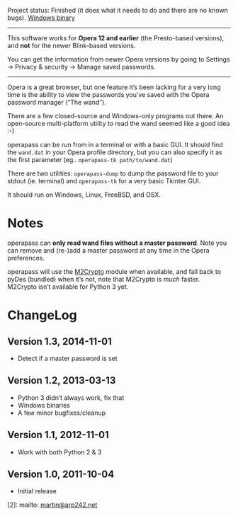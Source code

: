Project status: Finished (it does what it needs to do and there are no known bugs).
[Windows binary](https://bitbucket.org/Carpetsmoker/operapass/downloads/operapass-1.2-windows.zip)

-----------------------------------------

This software works for **Opera 12 and earlier** (the Presto-based versions),
and **not** for the newer Blink-based versions.

You can get the information from newer Opera versions by going to Settings ->
Privacy & security -> Manage saved passwords.

--------

Opera is a great browser, but one feature it’s been lacking for a very long
time is the ability to view the passwords you’ve saved with the Opera password
manager (“The wand”).

There are a few closed-source and Windows-only programs out there. An
open-source multi-platform utility to read the wand seemed like a good idea :-)

operapass can be run from in a terminal or with a basic GUI. It should find the
`wand.dat` in your Opera profile directory, but you can also specify it as the
first parameter (eg.. `operapass-tk path/to/wand.dat`)

There are two utilities: `operapass-dump` to dump the password file to your
stdout (ie. terminal) and `operapass-tk` for a very basic Tkinter GUI.

It should run on Windows, Linux, FreeBSD, and OSX.

Notes
=====
operapass can **only read wand files without a master password**. Note you can
remove and (re-)add a master password at any time in the Opera preferences.

operapass will use the [M2Crypto][1] module when available, and fall back to pyDes
(bundled) when it’s not, note that M2Crypto is *much* faster. M2Crypto isn’t
available for Python 3 yet.

ChangeLog
=========

Version 1.3, 2014-11-01
-----------------------
- Detect if a master password is set

Version 1.2, 2013-03-13
---------------------
- Python 3 didn’t always work, fix that
- Windows binaries
- A few minor bugfixes/cleanup

Version 1.1, 2012-11-01
---------------------
- Work with both Python 2 & 3

Version 1.0, 2011-10-04
---------------------
- Initial release


[1]: https://pypi.python.org/pypi/M2Crypto
[2]: mailto: martin@arp242.net

